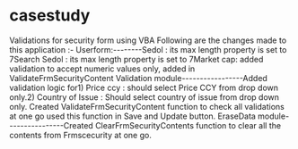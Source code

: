 # casestudy
Validations for security form using VBA
Following are the changes made to this application :-
Userform:--------Sedol : its max length property is set to 7Search Sedol : its max length property is set to 7Market cap: added validation to accept numeric values only, added in ValidateFrmSecurityContent 
Validation module-----------------Added validation logic for1) Price ccy : should select Price CCY from drop down only.2) Country of Issue : Should select country of issue from drop down only.
Created ValidateFrmSecurityContent function to check all validations at one go used this function in Save and Update button.
EraseData module----------------Created ClearFrmSecurityContents function to clear all the contents from Frmscecurity at one go.
